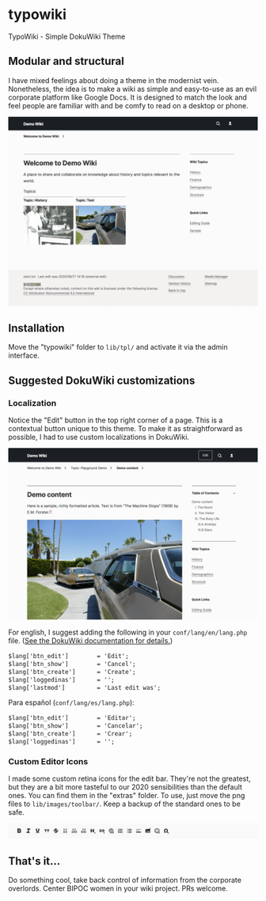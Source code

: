 # typowiki
TypoWiki - Simple DokuWiki Theme

## Modular and structural

I have mixed feelings about doing a theme in the modernist vein. Nonetheless, the idea is to make a wiki as simple and easy-to-use as an evil corporate platform like Google Docs. It is designed to match the look and feel people are familiar with and be comfy to read on a desktop or phone.

![Screenshot of typowiki theme index page](preview.png)

## Installation

Move the "typowiki" folder to `lib/tpl/` and activate it via the admin interface.

## Suggested DokuWiki customizations

### Localization

Notice the "Edit" button in the top right corner of a page. This is a contextual button unique to this theme. To make it as straightforward as possible, I had to use custom localizations in DokuWiki.

![Screenshot of typowiki theme wiki document page](preview2.png)


For english, I suggest adding the following in your `conf/lang/en/lang.php` file. ([See the DokuWiki documentation for details.](https://www.dokuwiki.org/localization#changing_some_localized_texts_and_strings_in_your_installation))

```
$lang['btn_edit']        = 'Edit';
$lang['btn_show']        = 'Cancel';
$lang['btn_create']      = 'Create';
$lang['loggedinas']      = '';
$lang['lastmod']         = 'Last edit was';
```

Para español (`conf/lang/es/lang.php`):

```
$lang['btn_edit']        = 'Editar';
$lang['btn_show']        = 'Cancelar';
$lang['btn_create']      = 'Crear';
$lang['loggedinas']      = '';
```

### Custom Editor Icons

I made some custom retina icons for the edit bar. They're not the greatest, but they are a bit more tasteful to our 2020 sensibilities than the default ones. You can find them in the "extras" folder. To use, just move the png files to `lib/images/toolbar/`. Keep a backup of the standard ones to be safe.

![Screenshot of wiki edit bar icons](preview3.png)

## That's it...

Do something cool, take back control of information from the corporate overlords. Center BIPOC women in your wiki project. PRs welcome.
